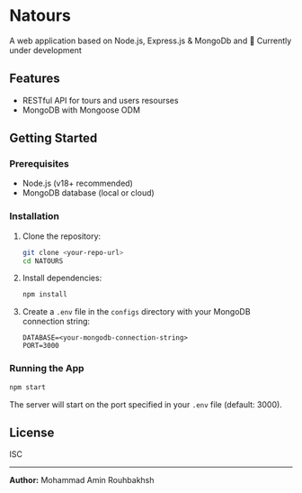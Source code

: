 # Natours

A web application based on Node.js, Express.js & MongoDb
and 🚧 Currently under development

## Features

- RESTful API for tours and users resourses
- MongoDB with Mongoose ODM

## Getting Started

### Prerequisites

- Node.js (v18+ recommended)
- MongoDB database (local or cloud)

### Installation

1. Clone the repository:
   ```sh
   git clone <your-repo-url>
   cd NATOURS
   ```

2. Install dependencies:
   ```sh
   npm install
   ```

3. Create a `.env` file in the `configs` directory with your MongoDB connection string:
   ```
   DATABASE=<your-mongodb-connection-string>
   PORT=3000
   ```

### Running the App

```sh
npm start
```

The server will start on the port specified in your `.env` file (default: 3000).


## License

ISC

---
**Author:** Mohammad Amin Rouhbakhsh
